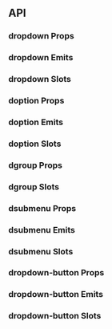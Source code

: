 ## API

### dropdown Props

<field-table :data="dropdownProps"/>

### dropdown Emits

<field-table :data="dropdownEmits"/>

### dropdown Slots

<field-table :data="dropdownSlots"/>

### doption Props

<field-table :data="doptionProps"/>

### doption Emits

<field-table :data="doptionEmits"/>

### doption Slots

<field-table :data="doptionSlots"/>

### dgroup Props

<field-table :data="dgroupProps"/>

### dgroup Slots

<field-table :data="dgroupSlots"/>

### dsubmenu Props

<field-table :data="dsubmenuProps"/>

### dsubmenu Emits

<field-table :data="dsubmenuEmits"/>

### dsubmenu Slots

<field-table :data="dsubmenuSlots"/>

### dropdown-button Props

<field-table :data="dropdownButtonProps"/>

### dropdown-button Emits

<field-table :data="dropdownButtonEmits"/>

### dropdown-button Slots

<field-table :data="dropdownButtonSlots"/>

<script setup>
import { ref } from 'vue'

const dropdownProps = ref([
  {
    name: 'popup-visible (v-model)',
    desc: '弹出框是否可见',
    type: 'boolean',
    value: '-',
  },
  {
    name: 'default-popup-visible',
    desc: '弹出框默认是否可见（非受控模式）',
    type: 'boolean',
    value: 'false',
  },
  {
    name: 'trigger',
    desc: '触发方式',
    type: '\'hover\' | \'click\' | \'focus\' | \'contextMenu\'',
    value: '\'click\'',
  },
  {
    name: 'position',
    desc: '弹出位置',
    type: '\'top\' | \'tl\' | \'tr\' | \'bottom\' | \'bl\' | \'br\'',
    value: '\'bottom\'',
  },
  {
    name: 'popup-container',
    desc: '弹出框的挂载容器',
    type: 'string | HTMLElement',
    value: '-',
  },
  {
    name: 'popup-max-height',
    desc: '弹出框最大高度',
    type: 'boolean | number',
    value: 'true',
  },
  {
    name: 'hide-on-select',
    desc: '是否在用户选择后隐藏弹出框',
    type: 'boolean',
    value: 'true',
  },
  {
    name: 'trigger-props',
    desc: 'trigger的属性',
    type: 'TriggerProps',
    value: '-',
  },
])

const dropdownEmits = ref([
  {
    name: 'popup-visible-change',
    desc: '下拉框显示状态发生改变时触发',
    type: 'visible: boolean',
    value: '-',
  },
  {
    name: 'select',
    desc: '用户选择时触发',
    type: 'value: string | number | Record<string, any> | undefined, ev: Event',
    value: '-',
  },
])

const dropdownSlots = ref([
  {
    name: 'content',
    desc: '内容',
    type: '-',
    value: '-',
  },
  {
    name: 'footer',
    desc: '页脚',
    type: '-',
    value: '-',
  },
])

const doptionProps = ref([
  {
    name: 'value',
    desc: '选项值',
    type: 'string | number | object',
    value: '-',
  },
  {
    name: 'disabled',
    desc: '是否禁用',
    type: 'boolean',
    value: 'false',
  },
])

const doptionEmits = ref([
  {
    name: 'click',
    desc: '点击按钮时触发',
    type: 'ev: MouseEvent',
    value: '-',
  },
])

const doptionSlots = ref([
  {
    name: 'default',
    desc: '选项内容',
    type: '-',
    value: '-',
  },
  {
    name: 'icon',
    desc: '图标',
    type: '-',
    value: '-',
  },
])

const dgroupProps = ref([
  {
    name: 'title',
    desc: '分组标题',
    type: 'string',
    value: '-',
  },
])

const dgroupSlots = ref([
  {
    name: 'title',
    desc: '分组标题',
    type: '-',
    value: '-',
  },
])

const dsubmenuProps = ref([
  {
    name: 'disabled',
    desc: '是否禁用',
    type: 'boolean',
    value: 'false',
  },
  {
    name: 'trigger',
    desc: '触发方式',
    type: '\'hover\' | \'click\'',
    value: '\'click\'',
  },
  {
    name: 'position',
    desc: '弹出位置',
    type: '\'rt\' | \'lt\'',
    value: '\'rt\'',
  },
  {
    name: 'popup-visible (v-model)',
    desc: '弹出框是否可见',
    type: 'boolean',
    value: '-',
  },
  {
    name: 'default-popup-visible',
    desc: '弹出框默认是否可见（非受控模式）',
    type: 'boolean',
    value: 'false',
  },
  {
    name: 'option-props',
    desc: '自定义选项属性',
    type: 'object',
    value: '-',
  },
  {
    name: 'trigger-props',
    desc: 'trigger的属性',
    type: 'TriggerProps',
    value: '-',
  },
])

const dsubmenuEmits = ref([
  {
    name: 'popup-visible-change',
    desc: '下拉框显示状态发生改变时触发',
    type: 'visible: boolean',
    value: '-',
  },
])

const dsubmenuSlots = ref([
  {
    name: 'icon',
    desc: '图标',
    type: '-',
    value: '-',
  },
  {
    name: 'content',
    desc: '子菜单内容',
    type: '-',
    value: '-',
  },
  {
    name: 'footer',
    desc: '页脚',
    type: '-',
    value: '-',
  },
])

const dropdownButtonProps = ref([
  {
    name: 'popup-visible (v-model)',
    desc: '弹出框是否可见',
    type: 'boolean',
    value: '-',
  },
  {
    name: 'default-popup-visible',
    desc: '弹出框默认是否可见（非受控模式）',
    type: 'boolean',
    value: 'false',
  },
  {
    name: 'trigger',
    desc: '触发方式',
    type: '\'hover\' | \'click\' | \'focus\' | \'contextMenu\'',
    value: '\'click\'',
  },
  {
    name: 'position',
    desc: '弹出位置',
    type: '\'top\' | \'tl\' | \'tr\' | \'bottom\' | \'bl\' | \'br\'',
    value: '\'br\'',
  },
  {
    name: 'popup-container',
    desc: '弹出框的挂载容器',
    type: 'string | HTMLElement',
    value: '-',
  },
  {
    name: 'disabled',
    desc: '是否禁用',
    type: 'boolean',
    value: 'false',
  },
  {
    name: 'type',
    desc: '按钮类型',
    type: 'string',
    value: '-',
  },
  {
    name: 'size',
    desc: '按钮大小',
    type: 'string',
    value: '-',
  },
  {
    name: 'button-props',
    desc: '按钮属性',
    type: 'ButtonProps',
    value: '-',
  },
  {
    name: 'hide-on-select',
    desc: '是否在用户选择后隐藏弹出框',
    type: 'boolean',
    value: 'true',
  },
])

const dropdownButtonEmits = ref([
  {
    name: 'popup-visible-change',
    desc: '下拉框显示状态发生改变时触发',
    type: 'visible: boolean',
    value: '-',
  },
  {
    name: 'click',
    desc: '点击按钮时触发',
    type: 'ev: MouseEvent',
    value: '-',
  },
  {
    name: 'select',
    desc: '用户选择时触发',
    type: 'value: string | number | Record<string, any> | undefined, ev: Event',
    value: '-',
  },
])

const dropdownButtonSlots = ref([
  {
    name: 'icon',
    desc: '按钮图标',
    type: 'popupVisible: boolean',
    value: '-',
  },
  {
    name: 'content',
    desc: '内容',
    type: '-',
    value: '-',
  },
])
</script>
